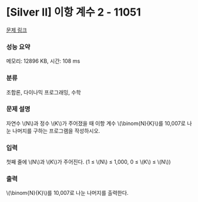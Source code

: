 # [Silver II] 이항 계수 2 - 11051 

[문제 링크](https://www.acmicpc.net/problem/11051) 

### 성능 요약

메모리: 12896 KB, 시간: 108 ms

### 분류

조합론, 다이나믹 프로그래밍, 수학

### 문제 설명

<p>자연수 \(N\)과 정수 \(K\)가 주어졌을 때 이항 계수 \(\binom{N}{K}\)를 10,007로 나눈 나머지를 구하는 프로그램을 작성하시오.</p>

### 입력 

 <p>첫째 줄에 \(N\)과 \(K\)가 주어진다. (1 ≤ \(N\) ≤ 1,000, 0 ≤ \(K\) ≤ \(N\))</p>

### 출력 

 <p> \(\binom{N}{K}\)를 10,007로 나눈 나머지를 출력한다.</p>

